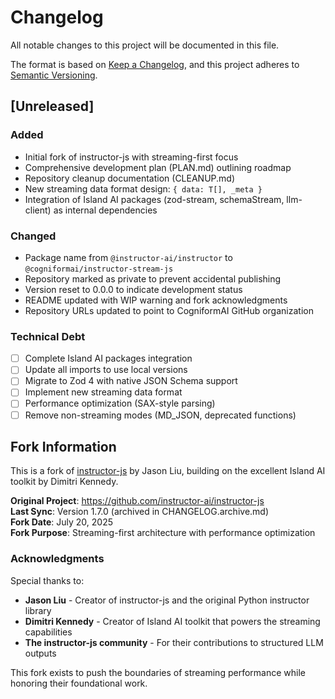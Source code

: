 # Changelog

All notable changes to this project will be documented in this file.

The format is based on [Keep a Changelog](https://keepachangelog.com/en/1.0.0/), and this project adheres to [Semantic Versioning](https://semver.org/spec/v2.0.0.html).

## [Unreleased]

### Added

- Initial fork of instructor-js with streaming-first focus
- Comprehensive development plan (PLAN.md) outlining roadmap
- Repository cleanup documentation (CLEANUP.md)
- New streaming data format design: `{ data: T[], _meta }`
- Integration of Island AI packages (zod-stream, schemaStream, llm-client) as internal dependencies

### Changed

- Package name from `@instructor-ai/instructor` to `@cogniformai/instructor-stream-js`
- Repository marked as private to prevent accidental publishing
- Version reset to 0.0.0 to indicate development status
- README updated with WIP warning and fork acknowledgments
- Repository URLs updated to point to CogniformAI GitHub organization

### Technical Debt

- [ ] Complete Island AI packages integration
- [ ] Update all imports to use local versions
- [ ] Migrate to Zod 4 with native JSON Schema support
- [ ] Implement new streaming data format
- [ ] Performance optimization (SAX-style parsing)
- [ ] Remove non-streaming modes (MD_JSON, deprecated functions)

## Fork Information

This is a fork of [instructor-js](https://github.com/instructor-ai/instructor-js) by Jason Liu, building on the excellent Island AI toolkit by Dimitri Kennedy.

**Original Project**: https://github.com/instructor-ai/instructor-js  
**Last Sync**: Version 1.7.0 (archived in CHANGELOG.archive.md)  
**Fork Date**: July 20, 2025  
**Fork Purpose**: Streaming-first architecture with performance optimization

### Acknowledgments

Special thanks to:

- **Jason Liu** - Creator of instructor-js and the original Python instructor library
- **Dimitri Kennedy** - Creator of Island AI toolkit that powers the streaming capabilities
- **The instructor-js community** - For their contributions to structured LLM outputs

This fork exists to push the boundaries of streaming performance while honoring their foundational work.
